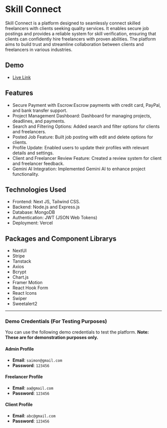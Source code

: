 
# Skill Connect


Skill Connect is a platform designed to seamlessly connect skilled freelancers with clients seeking quality services. It enables secure job postings and
provides a reliable system for skill verification, ensuring that clients can confidently hire freelancers with proven abilities. The platform aims to build trust and streamline collaboration between clients and freelancers in various industries.



## Demo

- [Live Link](https://skill-connect-eta.vercel.app)


## Features

- Secure Payment with Escrow:Escrow payments with credit card, PayPal, and bank transfer support.
- Project Management Dashboard: Dashboard for managing projects, deadlines, and payments.
- Search and Filtering Options: Added search and filter options for clients and freelancers.
- Posted Job Feature: Built job posting with edit and delete options for clients.
- Profile Update: Enabled users to update their profiles with relevant details and settings.
- Client and Freelancer Review Feature: Created a review system for client and freelancer feedback.
- Gemini AI Integration: Implemented Gemini AI to enhance project functionality.

## Technologies Used
- Frontend: Next JS, Tailwind CSS.
- Backend: Node.js and Express.js
- Database: MongoDB
- Authentication: JWT (JSON Web Tokens)
- Deployment: Vercel


## Packages and Component Librarys

- NextUI
- Stripe
- Tanstack
- Axios
- Bcrypt
- Chart.js
- Framer Motion
- React Hook Form
- React Icons
- Swiper
- Sweetalert2

---

### Demo Credentials (For Testing Purposes)
You can use the following demo credentials to test the platform. **Note: These are for demonstration purposes only.**

#### Admin Profile
- **Email**: `saimon@gmail.com`
- **Password**: `123456`

#### Freelancer Profile
- **Email**: `aa@gmail.com`
- **Password**: `123456`

#### Client Profile
- **Email**: `abc@gmail.com`
- **Password**: `123456`
